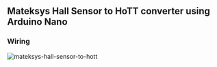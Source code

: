 ## Mateksys Hall Sensor to HoTT converter using Arduino Nano
### Wiring
![mateksys-hall-sensor-to-hott](https://github.com/user-attachments/assets/bcbdd3bd-afe3-4cdc-a1fb-d2ec470eeea9)
